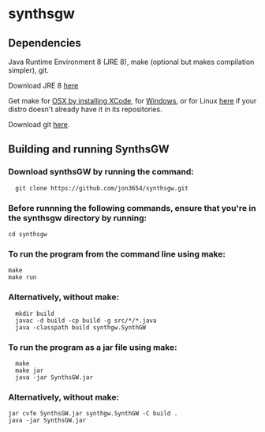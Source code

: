 # synthsgw
## Dependencies
Java Runtime Environment 8 (JRE 8), make (optional but makes compilation simpler), git.

Download JRE 8 [here](http://www.oracle.com/technetwork/java/javase/downloads/jre8-downloads-2133155.html)

Get make for [OSX by installing XCode](https://developer.apple.com/xcode/), for [Windows](http://gnuwin32.sourceforge.net/packages/make.htm), or for Linux [here](https://ftp.gnu.org/gnu/make/) if your distro doesn't already have it in its repositories.

Download git [here](https://git-scm.com/downloads).

## Building and running SynthsGW

### Download synthsGW by running the command:

```
  git clone https://github.com/jon3654/synthsgw.git
```
### Before runnning the following commands, ensure that you're in the synthsgw directory by running:
```
cd synthsgw
```

### To run the program from the command line using make:
  ```
  make
  make run
  ```

### Alternatively, without make:
```
  mkdir build
  javac -d build -cp build -g src/*/*.java
  java -classpath build synthgw.SynthGW
  ```
  
### To run the program as a jar file using make:
```
  make
  make jar
  java -jar SynthsGW.jar
  ```
### Alternatively, without make:
  ```
  jar cvfe SynthsGW.jar synthgw.SynthGW -C build .
  java -jar SynthsGW.jar
  ```
